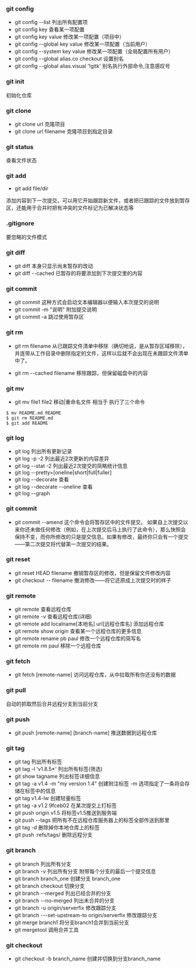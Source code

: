 ### git config

- git config --list 列出所有配置项
- git config key 查看某一项配置
- git config key value 修改某一项配置（项目中）
- git config --global key value 修改某一项配置（当前用户）
- git config --system key value 修改某一项配置（全局配置所有用户）
- git config --global alias.co checkout 设置别名
- git config --global alias.visual '!gitk' 别名执行外部命令,注意感叹号

### git init

初始化仓库

### git clone 

- git clone url 克隆项目
- git clone url filename 克隆项目到指定目录

### git status

查看文件状态


### git add 

- git add file/dir 

添加内容到下一次提交，可以用它开始跟踪新文件，或者把已跟踪的文件放到暂存区，还能用于合并时把有冲突的文件标记为已解决状态等

### .gitignore

要忽略的文件模式

### git diff

- git diff 本身只显示尚未暂存的改动
- git diff --cached 已暂存的将要添加到下次提交里的内容

### git commit

- git commit 这种方式会启动文本编辑器以便输入本次提交的说明
- git commit -m "说明" 附加提交说明
- git commit -a 跳过使用暂存区

### git rm 

- git rm filename 从已跟踪文件清单中移除（确切地说，是从暂存区域移除），并连带从工作目录中删除指定的文件，这样以后就不会出现在未跟踪文件清单中了。

- git rm --cached filename 移除跟踪，但保留磁盘中的内容

### git mv

- git mv file1 file2 移动|重命名文件
相当于 执行了三个命令

```
$ mv README.md README
$ git rm README.md
$ git add README
```

### git log

- git log 列出所有更新记录
- git log -p -2 列出最近2次更新的内容差异
- git log --stat -2 列出最近2次提交的简略统计信息
- git log --pretty=[oneline|short|full|fuller] 
- git log --decorate 查看
- git log --decorate --oneline 查看
- git log --graph

### git commit

- git commit --amend 这个命令会将暂存区中的文件提交。 如果自上次提交以来你还未做任何修改（例如，在上次提交后马上执行了此命令），那么快照会保持不变，而你所修改的只是提交信息。如果有修改，最终你只会有一个提交——第二次提交将代替第一次提交的结果。

### git reset

- git reset HEAD filename 撤销暂存区的修改，但是保留文件修改内容
- git checkout -- filename 撤消修改——将它还原成上次提交时的样子

### git remote

- git remote 查看远程仓库
- git remote -v 查看远程仓库(详细)
- git remote add localname[本地名] url[远程仓库名] 添加远程仓库
- git remote show origin 查看某一个远程仓库的更多信息
- git remote rename pb paul 修改一个远程仓库的简写名
- git remote rm paul 移除一个远程仓库

### git fetch

- git fetch [remote-name] 访问远程仓库，从中拉取所有你还没有的数据

### git pull

自动的抓取然后合并远程分支到当前分支

### git push

- git push [remote-name] [branch-name] 推送数据到远程仓库

### git tag

- git tag 列出所有标签
- git tag -l 'v1.8.5*'  列出所有标签(筛选)
- git show tagname  列出标签详细信息
- git tag -a v1.4 -m "my version 1.4"  创建附注标签 -m 选项指定了一条将会存储在标签中的信息
- git tag v1.4-lw 创建轻量标签
- git tag -a v1.2 9fceb02 在某次提交上打标签
- git push origin v1.5  将标签v1.5推送到服务端
- git push --tags 把所有不在远程仓库服务器上的标签全部传送到那里
- git tag -d <tagname> 删除掉你本地仓库上的标签
- git push <remote> :refs/tags/<tagname> 删除远程分支

### git branch 

- git branch 列出所有分支
- git branch -v 列出所有分支 附带每个分支的最后一个提交信息
- git branch branch_one 创建分支 branch_one
- git branch checkout 切换分支
- git branch --merged  列出已经合并的分支
- git branch --no-merged  列出未合并的分支
- git branch -u origin/serverfix  修改跟踪分支
- git branch ---set-upstream-to origin/serverfix 修改跟踪分支
- git merge branch1 将分支branch1合并到当前分支
- git mergetool 调用合并工具



### git checkout

- git checkout -b branch_name 创建并切换到分支branch_name


